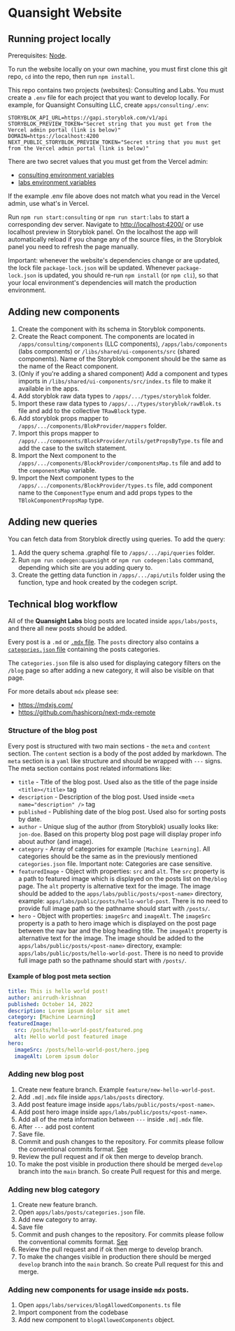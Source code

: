 # Quansight Website

## Running project locally

Prerequisites: [Node](https://nodejs.org/en/).

To run the website locally on your own machine, you must first clone this git
repo, `cd` into the repo, then run `npm install`.

This repo contains two projects (websites): Consulting and Labs. You must create
a `.env` file for each project that you want to develop locally. For example,
for Quansight Consulting LLC, create `apps/consulting/.env`:

```
STORYBLOK_API_URL=https://gapi.storyblok.com/v1/api
STORYBLOK_PREVIEW_TOKEN="Secret string that you must get from the Vercel admin portal (link is below)"
DOMAIN=https://localhost:4200
NEXT_PUBLIC_STORYBLOK_PREVIEW_TOKEN="Secret string that you must get from the Vercel admin portal (link is below)"
```

There are two secret values that you must get from the Vercel admin:

- [consulting environment
  variables](https://vercel.com/quansight/quansight-consulting/settings/environment-variables)
- [labs environment
  variables](https://vercel.com/quansight/quansight-labs/settings/environment-variables)

If the example .env file above does not match what you read in the Vercel admin,
use what's in Vercel.

Run `npm run start:consulting` or `npm run start:labs` to start a corresponding
dev server. Navigate to <http://localhost:4200/> or use localhost preview in
Storyblok panel. On the localhost the app will automatically reload if you
change any of the source files, in the Storyblok panel you need to refresh the
page manually.

Important: whenever the website's dependencies change or are updated, the lock file
`package-lock.json` will be updated. Whenever `package-lock.json` is updated,
you should re-run `npm install` (or `npm cli`), so that your local environment's
dependencies will match the production environment.

## Adding new components

1. Create the component with its schema in Storyblok components.
2. Create the React component. The components are located in `/apps/consulting/components` (LLC components), `/apps/labs/components` (labs components) or `/libs/shared/ui-components/src` (shared components). Name of the Storyblok component should be the same as the name of the React component.
3. (Only if you're adding a shared component) Add a component and types imports in `/libs/shared/ui-components/src/index.ts` file to make it available in the apps.
4. Add storyblok raw data types to `/apps/.../types/storyblok` folder.
5. Import these raw data types to `/apps/.../types/storyblok/rawBlok.ts` file and add to the collective `TRawBlock` type.
6. Add storyblok props mapper to `/apps/.../components/BlokProvider/mappers` folder.
7. Import this props mapper to `/apps/.../components/BlockProvider/utils/getPropsByType.ts` file and add the case to the switch statement.
8. Import the Next component to the `/apps/.../components/BlockProvider/componentsMap.ts` file and add to the `componentsMap` variable.
9. Import the Next component types to the `/apps/.../components/BlockProvider/types.ts` file, add component name to the `ComponentType` enum and add props types to the `TBlokComponentPropsMap` type.

## Adding new queries

You can fetch data from Storyblok directly using queries. To add the query:

1. Add the query schema .graphql file to `/apps/.../api/queries` folder.
2. Run `npm run codegen:quansight` or `npm run codegen:labs` command, depending which site are you adding query to.
3. Create the getting data function in `/apps/.../api/utils` folder using the function, type and hook created by the codegen script.

## Technical blog workflow

All of the **Quansight Labs** blog posts are located inside `apps/labs/posts`, and there all new posts should be added.

Every post is a `.md` or [`.mdx` file](https://mdxjs.com/docs/using-mdx/). The `posts` directory also contains a [`categories.json` file](./apps/labs/posts/categories.json) containing the posts categories.

The `categories.json` file is also used for displaying category filters on the `/blog` page so after adding a new category, it will also be visible on that page.

For more details about `mdx` please see:

- https://mdxjs.com/
- https://github.com/hashicorp/next-mdx-remote

### Structure of the blog post

Every post is structured with two main sections - the `meta` and `content` section. The `content` section is a body of the post added by markdown. The `meta` section is a `yaml` like structure and should be wrapped with `---` signs. The meta section contains post related informations like:

- `title` - Title of the blog post. Used also as the title of the page inside `<title></title>` tag
- `description` - Description of the blog post. Used inside `<meta name="description" />` tag
- `published` - Publishing date of the blog post. Used also for sorting posts by date.
- `author` - Unique slug of the author (from Storyblok) usually looks like: `jon-doe`. Based on this property blog post page will display proper info about author (and image).
- `category` - Array of categories for example `[Machine Learning]`. All categories should be the same as in the previously mentioned `categories.json` file. Important note: Categories are case sensitive.
- `featuredImage` - Object with properties: `src` and `alt`. The `src` property is a path to featured image which is displayed on the posts list on the`/blog` page. The `alt` property is alternative text for the image. The image should be added to the `apps/labs/public/posts/<post-name>` directory, example: `apps/labs/public/posts/hello-world-post`. There is no need to provide full image path so the pathname should start with `/posts/`.
- `hero` - Object with properties: `imageSrc` and `imageAlt`. The `imageSrc` property is a path to hero image which is displayed on the post page between the nav bar and the blog heading title. The `imageAlt` property is alternative text for the image. The image should be added to the `apps/labs/public/posts/<post-name>` directory, example: `apps/labs/public/posts/hello-world-post`. There is no need to provide full image path so the pathname should start with `/posts/`.

#### Example of blog post meta section

```yaml
title: This is hello world post!
author: anirrudh-krishnan
published: October 14, 2022
description: Lorem ipsum dolor sit amet
category: [Machine Learning]
featuredImage:
  src: /posts/hello-world-post/featured.png
  alt: Hello world post featured image
hero:
  imageSrc: /posts/hello-world-post/hero.jpeg
  imageAlt: Lorem ipsum dolor
```

### Adding new blog post

1.  Create new feature branch. Example `feature/new-hello-world-post`.
2.  Add `.md|.mdx` file inside `apps/labs/posts` directory.
3.  Add post feature image inside `apps/labs/public/posts/<post-name>`.
4.  Add post hero image inside `apps/labs/public/posts/<post-name>`.
5.  Add all of the meta information between `---` inside `.md|.mdx` file.
6.  After `---` add post content
7.  Save file.
8.  Commit and push changes to the repository. For commits please follow the conventional commits format. [See](https://www.conventionalcommits.org/en/v1.0.0/)
9.  Review the pull request and if ok then merge to develop branch.
10. To make the post visible in production there should be merged `develop` branch into the `main` branch. So create Pull request for this and merge.

### Adding new blog category

1.  Create new feature branch.
2.  Open `apps/labs/posts/categories.json` file.
3.  Add new category to array.
4.  Save file
5.  Commit and push changes to the repository. For commits please follow the conventional commits format. [See](https://www.conventionalcommits.org/en/v1.0.0/)
6.  Review the pull request and if ok then merge to develop branch.
7.  To make the changes visible in production there should be merged `develop` branch into the `main` branch. So create Pull request for this and merge.

### Adding new components for usage inside `mdx` posts.

1.  Open `apps/labs/services/blogAllowedComponents.ts` file
2.  Import component from the codebase
3.  Add new component to `blogAllowedComponents` object.
